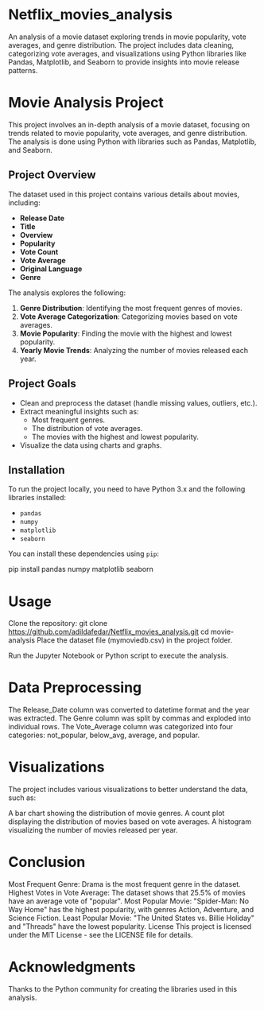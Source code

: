 # Netflix_movies_analysis
An analysis of a movie dataset exploring trends in movie popularity, vote averages, and genre distribution. The project includes data cleaning, categorizing vote averages, and visualizations using Python libraries like Pandas, Matplotlib, and Seaborn to provide insights into movie release patterns.

# Movie Analysis Project

This project involves an in-depth analysis of a movie dataset, focusing on trends related to movie popularity, vote averages, and genre distribution. The analysis is done using Python with libraries such as Pandas, Matplotlib, and Seaborn.

## Project Overview

The dataset used in this project contains various details about movies, including:

- **Release Date**
- **Title**
- **Overview**
- **Popularity**
- **Vote Count**
- **Vote Average**
- **Original Language**
- **Genre**

The analysis explores the following:

1. **Genre Distribution**: Identifying the most frequent genres of movies.
2. **Vote Average Categorization**: Categorizing movies based on vote averages.
3. **Movie Popularity**: Finding the movie with the highest and lowest popularity.
4. **Yearly Movie Trends**: Analyzing the number of movies released each year.

## Project Goals

- Clean and preprocess the dataset (handle missing values, outliers, etc.).
- Extract meaningful insights such as:
  - Most frequent genres.
  - The distribution of vote averages.
  - The movies with the highest and lowest popularity.
- Visualize the data using charts and graphs.

## Installation

To run the project locally, you need to have Python 3.x and the following libraries installed:

- `pandas`
- `numpy`
- `matplotlib`
- `seaborn`

You can install these dependencies using `pip`:

pip install pandas numpy matplotlib seaborn

# Usage
Clone the repository:
git clone https://github.com/adildafedar/Netflix_movies_analysis.git
cd movie-analysis
Place the dataset file (mymoviedb.csv) in the project folder.

Run the Jupyter Notebook or Python script to execute the analysis.

# Data Preprocessing
The Release_Date column was converted to datetime format and the year was extracted.
The Genre column was split by commas and exploded into individual rows.
The Vote_Average column was categorized into four categories: not_popular, below_avg, average, and popular.
# Visualizations
The project includes various visualizations to better understand the data, such as:

A bar chart showing the distribution of movie genres.
A count plot displaying the distribution of movies based on vote averages.
A histogram visualizing the number of movies released per year.
# Conclusion
Most Frequent Genre: Drama is the most frequent genre in the dataset.
Highest Votes in Vote Average: The dataset shows that 25.5% of movies have an average vote of "popular".
Most Popular Movie: "Spider-Man: No Way Home" has the highest popularity, with genres Action, Adventure, and Science Fiction.
Least Popular Movie: "The United States vs. Billie Holiday" and "Threads" have the lowest popularity.
License
This project is licensed under the MIT License - see the LICENSE file for details.

# Acknowledgments

Thanks to the Python community for creating the libraries used in this analysis.


